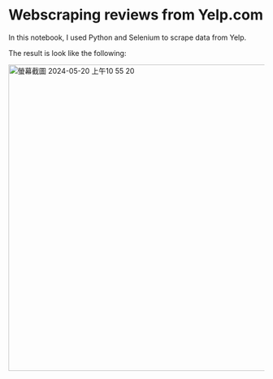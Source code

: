 # Webscraping reviews from Yelp.com
In this notebook, I used Python and Selenium to scrape data from Yelp. 

The result is look like the following:

<img width="604" alt="螢幕截圖 2024-05-20 上午10 55 20" src="https://github.com/ThomasLearningInData/webscraping_YelpReviews/assets/119982528/efd83fd1-33ae-42b5-a5b2-6f599a173418">
